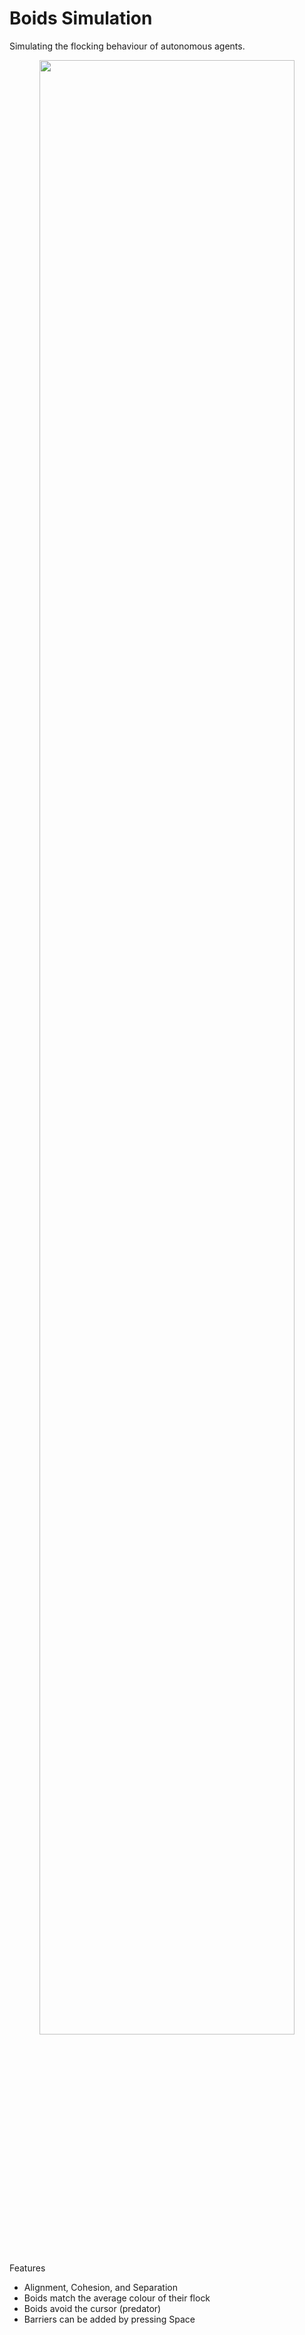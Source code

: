# Boids Simulation
Simulating the flocking behaviour of autonomous agents.



<p align="center"><img src="preview.gif" width="90%"></p>

Features
- Alignment, Cohesion, and Separation
- Boids match the average colour of their flock
- Boids avoid the cursor (predator)
- Barriers can be added by pressing Space

